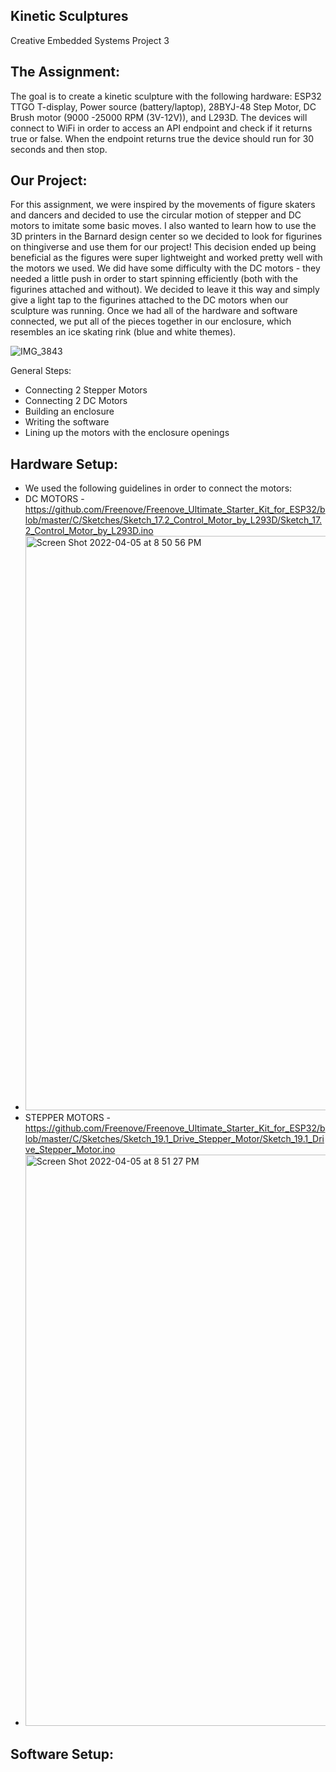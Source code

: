 ## Kinetic Sculptures
Creative Embedded Systems Project 3

## The Assignment:
The goal is to create a kinetic sculpture with the following hardware: ESP32 TTGO T-display, Power source (battery/laptop), 28BYJ-48 Step Motor, DC Brush motor (9000 -25000 RPM (3V-12V)), and L293D. The devices will connect to WiFi in order to access an API endpoint and check if it returns true or false. When the endpoint returns true the device should run for 30 seconds and then stop.  

## Our Project:
For this assignment, we were inspired by the movements of figure skaters and dancers and decided to use the circular motion of stepper and DC motors to imitate some basic moves. I also wanted to learn how to use the 3D printers in the Barnard design center so we decided to look for figurines on thingiverse and use them for our project! This decision ended up being beneficial as the figures were super lightweight and worked pretty well with the motors we used. We did have some difficulty with the DC motors - they needed a little push in order to start spinning efficiently (both with the figurines attached and without). We decided to leave it this way and simply give a light tap to the figurines attached to the DC motors when our sculpture was running. Once we had all of the hardware and software connected, we put all of the pieces together in our enclosure, which resembles an ice skating rink (blue and white themes). 

![IMG_3843](https://user-images.githubusercontent.com/69936719/161873986-1ee746ce-54a0-4a47-b2ce-e41b748eb6bd.jpeg)

General Steps:
* Connecting 2 Stepper Motors
* Connecting 2 DC Motors 
* Building an enclosure
* Writing the software
* Lining up the motors with the enclosure openings 

## Hardware Setup:
* We used the following guidelines in order to connect the motors:
 * DC MOTORS - https://github.com/Freenove/Freenove_Ultimate_Starter_Kit_for_ESP32/blob/master/C/Sketches/Sketch_17.2_Control_Motor_by_L293D/Sketch_17.2_Control_Motor_by_L293D.ino
  * <img width="919" alt="Screen Shot 2022-04-05 at 8 50 56 PM" src="https://user-images.githubusercontent.com/69936719/161874224-c19bfa68-df5c-47ff-b6a9-6a6936c1d627.png">
 * STEPPER MOTORS - https://github.com/Freenove/Freenove_Ultimate_Starter_Kit_for_ESP32/blob/master/C/Sketches/Sketch_19.1_Drive_Stepper_Motor/Sketch_19.1_Drive_Stepper_Motor.ino
  * <img width="914" alt="Screen Shot 2022-04-05 at 8 51 27 PM" src="https://user-images.githubusercontent.com/69936719/161874287-05d4ec24-1e37-475e-b718-6d4df74aece0.png">

## Software Setup:



